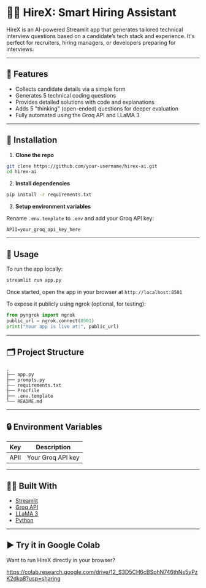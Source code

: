 # 👩‍💼 HireX: Smart Hiring Assistant

HireX is an AI-powered Streamlit app that generates tailored technical interview questions based on a candidate’s tech stack and experience. It's perfect for recruiters, hiring managers, or developers preparing for interviews.

---

## 🔧 Features

- Collects candidate details via a simple form
- Generates 5 technical coding questions
- Provides detailed solutions with code and explanations
- Adds 5 "thinking" (open-ended) questions for deeper evaluation
- Fully automated using the Groq API and LLaMA 3

---

## 🚀 Installation

1. **Clone the repo**

```bash
git clone https://github.com/your-username/hirex-ai.git
cd hirex-ai
````

2. **Install dependencies**

```bash
pip install -r requirements.txt
```

3. **Setup environment variables**

Rename `.env.template` to `.env` and add your Groq API key:

```env
APII=your_groq_api_key_here
```

---

## 🧠 Usage

To run the app locally:

```bash
streamlit run app.py
```

Once started, open the app in your browser at `http://localhost:8501`

To expose it publicly using ngrok (optional, for testing):

```python
from pyngrok import ngrok
public_url = ngrok.connect(8501)
print("Your app is live at:", public_url)
```

---

## 🗂 Project Structure

```
.
├── app.py
├── prompts.py
├── requirements.txt
├── Procfile
├── .env.template
└── README.md
```

---

## 🔒 Environment Variables

| Key  | Description       |
| ---- | ----------------- |
| APII | Your Groq API key |

---

## 👨‍💻 Built With

* [Streamlit](https://streamlit.io/)
* [Groq API](https://console.groq.com/)
* [LLaMA 3](https://llama.meta.com/)
* [Python](https://www.python.org/)

---

## ▶️ Try it in Google Colab

Want to run HireX directly in your browser?

https://colab.research.google.com/drive/12_S3D5CH6cBSphN746thNs5yPzK2dkq8?usp=sharing
